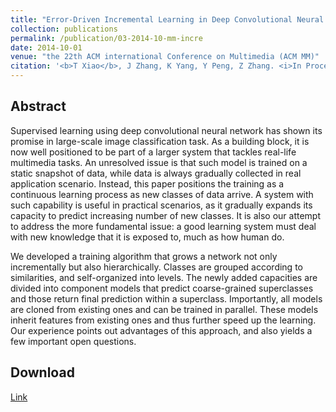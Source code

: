```yaml
---
title: "Error-Driven Incremental Learning in Deep Convolutional Neural Network for Large-Scale Image Classification"
collection: publications
permalink: /publication/03-2014-10-mm-incre
date: 2014-10-01
venue: "the 22th ACM international Conference on Multimedia (ACM MM)"
citation: '<b>T Xiao</b>, J Zhang, K Yang, Y Peng, Z Zhang. <i>In Proceedings of the 22th ACM international Conference on Multimedia</i>. <b>ACM MM 2014</b>'
---
```




## Abstract
Supervised learning using deep convolutional neural network has shown its promise in large-scale image classification task. As a building block, it is now well positioned to be part of a larger system that tackles real-life multimedia tasks. An unresolved issue is that such model is trained on a static snapshot of data, while data is always gradually collected in real application scenario. Instead, this paper positions the training as a continuous learning process as new classes of data arrive. A system with such capability is useful in practical scenarios, as it gradually expands its capacity to predict increasing number of new classes. It is also our attempt to address the more fundamental issue: a good learning system must deal with new knowledge that it is exposed to, much as how human do.

We developed a training algorithm that grows a network not only incrementally but also hierarchically. Classes are grouped according to similarities, and self-organized into levels. The newly added capacities are divided into component models that predict coarse-grained superclasses and those return final prediction within a superclass. Importantly, all models are cloned from existing ones and can be trained in parallel. These models inherit features from existing ones and thus further speed up the learning. Our experience points out advantages of this approach, and also yields a few important open questions.


## Download
[Link](https://www.researchgate.net/profile/Kuiyuan_Yang/publication/286114972_Error-Driven_Incremental_Learning_in_Deep_Convolutional_Neural_Network_for_Large-Scale_Image_Classification/links/57d24db308ae6399a38b8ea3.pdf)
